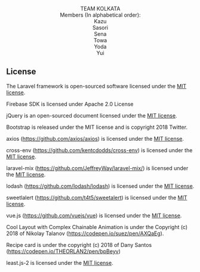 <!--<p align="center"><img src="https://laravel.com/assets/img/components/logo-laravel.svg"></p>-->

<p align="center">
TEAM KOLKATA
<br>
Members (In alphabetical order):
<br>
Kazu
<br>
Sasori
<br>
Sena
<br>
Towa
<br>
Yoda
<br>
Yui
</p>


## License

The Laravel framework is open-sourced software licensed under the [MIT license](https://opensource.org/licenses/MIT).

Firebase SDK is licensed under Apache 2.0 License

jQuery is an open-sourced document licensed under the [MIT license](https://opensource.org/licenses/MIT).

Bootstrap is released under the MIT license and is copyright 2018 Twitter.

axios (https://github.com/axios/axios) is licensed under the [MIT license](https://opensource.org/licenses/MIT).

cross-env (https://github.com/kentcdodds/cross-env) is licensed under the [MIT license](https://opensource.org/licenses/MIT).

laravel-mix (https://github.com/JeffreyWay/laravel-mix/) is licensed under the [MIT license](https://opensource.org/licenses/MIT).

lodash (https://github.com/lodash/lodash) is licensed under the [MIT license](https://opensource.org/licenses/MIT).

sweetlalert (https://github.com/t4t5/sweetalert) is licensed under the [MIT license](https://opensource.org/licenses/MIT).

vue.js (https://github.com/vuejs/vue) is licensed under the [MIT license](https://opensource.org/licenses/MIT).

Cool Layout with Complex Chainable Animation is under the Copyright (c) 2018 of Nikolay Talanov (https://codepen.io/suez/pen/AXQaEg).

Recipe card is under the copyright (c) 2018 of Dany Santos (https://codepen.io/THEORLAN2/pen/bpBeyv)

least.js-2 is licensed under the [MIT license](https://opensource.org/licenses/MIT).
